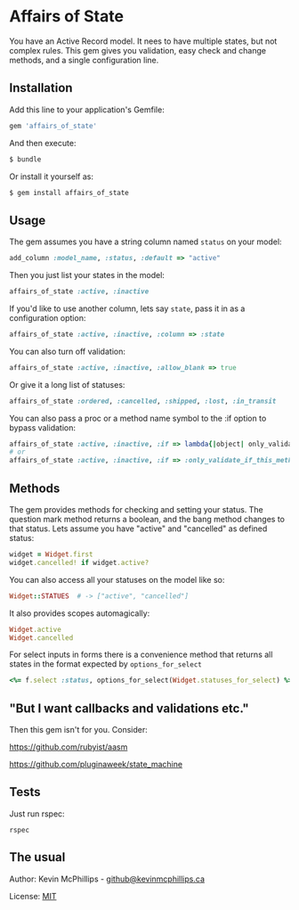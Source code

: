# Affairs of State

You have an Active Record model. It nees to have multiple states, but not complex rules. This gem gives you validation, easy check and change methods, and a single configuration line.

## Installation

Add this line to your application's Gemfile:

```ruby
gem 'affairs_of_state'
```

And then execute:

```ruby
$ bundle
```

Or install it yourself as:

```ruby
$ gem install affairs_of_state
```

## Usage

The gem assumes you have a string column named `status` on your model:

```ruby
add_column :model_name, :status, :default => "active"
```

Then you just list your states in the model:

```ruby
affairs_of_state :active, :inactive
```

If you'd like to use another column, lets say `state`, pass it in as a configuration option:

```ruby
affairs_of_state :active, :inactive, :column => :state
```

You can also turn off validation:

```ruby
affairs_of_state :active, :inactive, :allow_blank => true
```

Or give it a long list of statuses:

```ruby
affairs_of_state :ordered, :cancelled, :shipped, :lost, :in_transit
```

You can also pass a proc or a method name symbol to the :if option to bypass validation:

```ruby
affairs_of_state :active, :inactive, :if => lambda{|object| only_validate_if_this_is_true(object) }
# or
affairs_of_state :active, :inactive, :if => :only_validate_if_this_method_returns_true
```


## Methods

The gem provides methods for checking and setting your status. The question mark method returns a boolean, and the bang method changes to that status. Lets assume you have "active" and "cancelled" as defined status:

```ruby
widget = Widget.first
widget.cancelled! if widget.active?
```

You can also access all your statuses on the model like so:

```ruby
Widget::STATUES  # -> ["active", "cancelled"]
```

It also provides scopes automagically:

```ruby
Widget.active
Widget.cancelled
```

For select inputs in forms there is a convenience method that returns all states in the format expected by `options_for_select`

```ruby
<%= f.select :status, options_for_select(Widget.statuses_for_select) %>
```


## "But I want callbacks and validations etc."

Then this gem isn't for you. Consider:

https://github.com/rubyist/aasm

https://github.com/pluginaweek/state_machine


## Tests

Just run rspec:

```
rspec
```


## The usual

Author: Kevin McPhillips - github@kevinmcphillips.ca

License: [MIT](http://opensource.org/licenses/MIT)
